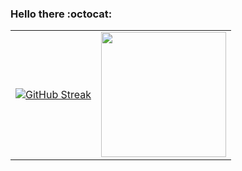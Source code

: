 ### Hello there  :octocat:

<table width="100%" border="0" align="center" styles="border-collapse:collapse;">
  <tr border="none">
    <td align="center" border="0">
     <a height=200 href="https://git.io/streak-stats">
       <img style="margin: 0 auto;" src="https://github-readme-streak-stats.herokuapp.com?user=injialiyeva&theme=tokyonight" alt="GitHub Streak" />
     </a>
    </td>
    <td align="center" border="0">
       <a height=200 href="https://git.io/streak-stats">
       <img height=200 align="center" src="https://github-readme-stats.vercel.app/api?username=injialiyeva&show_icons=true&theme=tokyonight" />
     </a>
    </td>
  </tr>
</table>
